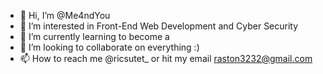 - 👋 Hi, I’m @Me4ndYou
- 👀 I’m interested in Front-End Web Development and Cyber Security
- 🌱 I’m currently learning to become a
- 💞️ I’m looking to collaborate on everything :)
- 📫 How to reach me @ricsutet_ or hit my email raston3232@gmail.com

<!---
Me4ndYou/Me4ndYou is a ✨ special ✨ repository because its `README.md` (this file) appears on your GitHub profile.
You can click the Preview link to take a look at your changes.
--->
